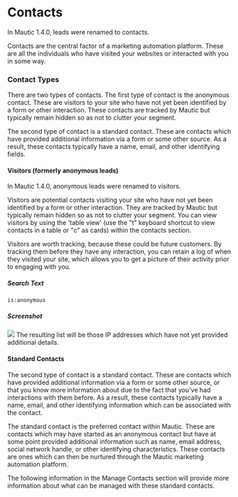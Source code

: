 # Contacts

In Mautic 1.4.0, leads were renamed to contacts.

Contacts are the central factor of a marketing automation platform. These are all the individuals who have visited your websites or interacted with you in some way.

### Contact Types

There are two types of contacts. The first type of contact is the anonymous contact. These are visitors to your site who have not yet been identified by a form or other interaction. These contacts are tracked by Mautic but typically remain hidden so as not to clutter your segment.

The second type of contact is a standard contact. These are contacts which have provided additional information via a form or some other source. As a result, these contacts typically have a name, email, and other identifying fields.

#### Visitors (formerly anonymous leads)

In Mautic 1.4.0, anonymous leads were renamed to visitors.

Visitors are potential contacts visiting your site who have not yet been identified by a form or other interaction. They are tracked by Mautic but typically remain hidden so as not to clutter your segment.  You can view visitors by using the 'table view' (use the "t" keyboard shortcut to view contacts in a table or "c" as cards) within the contacts section.

Visitors are worth tracking, because these could be future customers. By tracking them before they have any interaction, you can retain a log of when they visited your site, which allows you to get a picture of their activity prior to engaging with you.

##### Search Text

```
is:anonymous
```
##### Screenshot

![](/contacts/media/contacts-anonymous.jpg)
The resulting list will be those IP addresses which have not yet provided additional details.

#### Standard Contacts

The second type of contact is a standard contact. These are contacts which have provided additional information via a form or some other source, or that you know more information about due to the fact that you've had interactions with them before. As a result, these contacts typically have a name, email, and other identifying information which can be associated with the contact.

The standard contact is the preferred contact within Mautic. These are contacts which may have started as an anonymous contact but have at some point provided additional information such as name, email address, social network handle, or other identifying characteristics. These contacts are ones which can then be nurtured through the Mautic marketing automation platform.

The following information in the Manage Contacts section will provide more information about what can be managed with these standard contacts.
